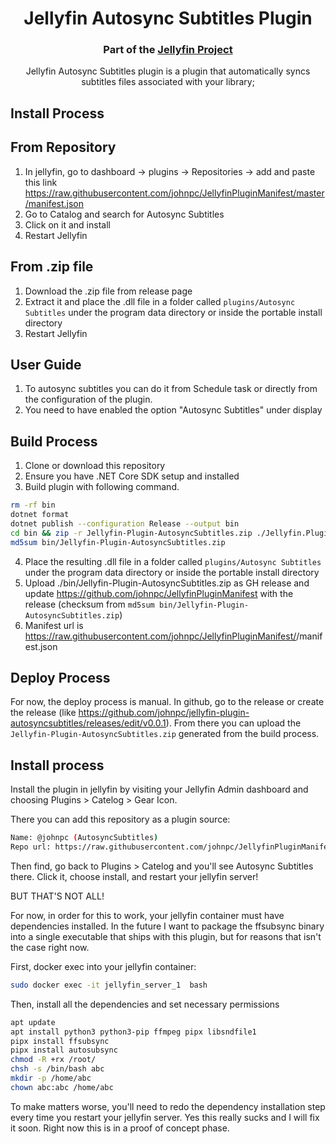 <h1 align="center">Jellyfin Autosync Subtitles Plugin</h1>
<h3 align="center">Part of the <a href="https://jellyfin.org">Jellyfin Project</a></h3>

<p align="center">
Jellyfin Autosync Subtitles plugin is a plugin that automatically syncs subtitles files associated with your library;

</p>

## Install Process


## From Repository
1. In jellyfin, go to dashboard -> plugins -> Repositories -> add and paste this link https://raw.githubusercontent.com/johnpc/JellyfinPluginManifest/master/manifest.json
2. Go to Catalog and search for Autosync Subtitles
3. Click on it and install
4. Restart Jellyfin


## From .zip file
1. Download the .zip file from release page
2. Extract it and place the .dll file in a folder called ```plugins/Autosync Subtitles``` under  the program data directory or inside the portable install directory
3. Restart Jellyfin

## User Guide
1. To autosync subtitles you can do it from Schedule task or directly from the configuration of the plugin.
2. You need to have enabled the option "Autosync Subtitles" under display





## Build Process
1. Clone or download this repository
2. Ensure you have .NET Core SDK setup and installed
3. Build plugin with following command.
```sh
rm -rf bin
dotnet format
dotnet publish --configuration Release --output bin
cd bin && zip -r Jellyfin-Plugin-AutosyncSubtitles.zip ./Jellyfin.Plugin.AutoSyncSubtitles.dll && cd -
md5sum bin/Jellyfin-Plugin-AutosyncSubtitles.zip
```
4. Place the resulting .dll file in a folder called ```plugins/Autosync Subtitles``` under  the program data directory or inside the portable install directory
5. Upload ./bin/Jellyfin-Plugin-AutosyncSubtitles.zip as GH release and update https://github.com/johnpc/JellyfinPluginManifest with the release (checksum from `md5sum bin/Jellyfin-Plugin-AutosyncSubtitles.zip`)
6. Manifest url is https://raw.githubusercontent.com/johnpc/JellyfinPluginManifest/<hash>/manifest.json

## Deploy Process

For now, the deploy process is manual. In github, go to the release or create the release (like https://github.com/johnpc/jellyfin-plugin-autosyncsubtitles/releases/edit/v0.0.1). From there you can upload the `Jellyfin-Plugin-AutosyncSubtitles.zip` generated from the build process.

## Install process

Install the plugin in jellyfin by visiting your Jellyfin Admin dashboard and choosing Plugins > Catelog > Gear Icon.

There you can add this repository as a plugin source:

```bash
Name: @johnpc (AutosyncSubtitles)
Repo url: https://raw.githubusercontent.com/johnpc/JellyfinPluginManifest/f754e9e88610a7d7fbd480af08916fad499e1060/manifest.json
```

Then find, go back to Plugins > Catelog and you'll see Autosync Subtitles there. Click it, choose install, and restart your jellyfin server!

BUT THAT'S NOT ALL!

For now, in order for this to work, your jellyfin container must have dependencies installed. In the future I want to package the ffsubsync binary into a single executable that ships with this plugin, but for reasons that isn't the case right now.

First, docker exec into your jellyfin container:

```bash
sudo docker exec -it jellyfin_server_1  bash
```

Then, install all the dependencies and set necessary permissions

```bash
apt update
apt install python3 python3-pip ffmpeg pipx libsndfile1
pipx install ffsubsync
pipx install autosubsync
chmod -R +rx /root/
chsh -s /bin/bash abc
mkdir -p /home/abc
chown abc:abc /home/abc
```

To make matters worse, you'll need to redo the dependency installation step every time you restart your jellyfin server. Yes this really sucks and I will fix it soon. Right now this is in a proof of concept phase.
